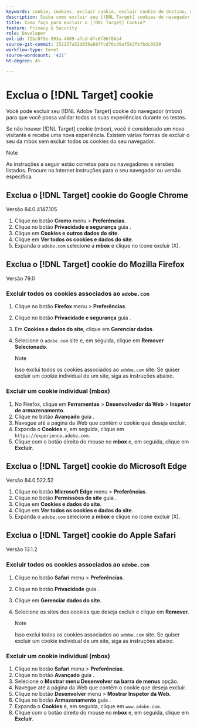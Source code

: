 ```yaml
---
keywords: cookie, cookies, excluir cookie, excluir cookie de destino, google chrome, chrome, mozilla firefox, firefox, microsoft edge, safari
description: Saiba como excluir seu [!DNL Target] cookies do navegador para que você possa validar suas experiências.
title: Como faço para excluir o [!DNL Target] Cookie?
feature: Privacy & Security
role: Developer
exl-id: f2bc079e-593a-4689-a7cd-dfc6f86f6bb4
source-git-commit: 152257a52d836a88ffcd76cd9af5b3fbfbdc0839
workflow-type: tm+mt
source-wordcount: '421'
ht-degree: 4%

---
```


# Exclua o [!DNL Target] cookie

Você pode excluir seu [!DNL Adobe Target] cookie do navegador (mbox) para que você possa validar todas as suas experiências durante os testes.

Se não houver [!DNL Target] cookie (mbox), você é considerado um novo visitante e recebe uma nova experiência. Existem várias formas de excluir o seu da mbox sem excluir todos os cookies do seu navegador.

>[!NOTE]
>
>As instruções a seguir estão corretas para os navegadores e versões listados. Procure na Internet instruções para o seu navegador ou versão específica.

## Exclua o [!DNL Target] cookie do Google Chrome

Versão 84.0.4147.105

1. Clique no botão **Cromo** menu > **Preferências**.
1. Clique no botão **Privacidade e segurança** guia .
1. Clique em **Cookies e outros dados do site**.
1. Clique em **Ver todos os cookies e dados do site**.
1. Expanda o `adobe.com` selecione a **mbox** e clique no ícone excluir (X).

## Exclua o [!DNL Target] cookie do Mozilla Firefox

Versão 79.0

### Excluir todos os cookies associados ao `adobe.com`

1. Clique no botão **Firefox** menu > **Preferências**.
1. Clique no botão **Privacidade e segurança** guia .
1. Em **Cookies e dados do site**, clique em **Gerenciar dados**.
1. Selecione o `adobe.com` site e, em seguida, clique em **Remover Selecionado**.

   >[!NOTE]
   >
   >Isso exclui todos os cookies associados ao `adobe.com` site. Se quiser excluir um cookie individual de um site, siga as instruções abaixo.

### Excluir um cookie individual (mbox)

1. No Firefox, clique em **Ferramentas** > **Desenvolvedor da Web** > **Inspetor de armazenamento**.
1. Clique no botão **Avançado** guia .
1. Navegue até a página da Web que contém o cookie que deseja excluir.
1. Expanda o **Cookies** e, em seguida, clique em `https://experience.adobe.com`.
1. Clique com o botão direito do mouse no **mbox** e, em seguida, clique em **Excluir**.

## Exclua o [!DNL Target] cookie do Microsoft Edge

Versão 84.0.522.52

1. Clique no botão **Microsoft Edge** menu > **Preferências**.
1. Clique no botão **Permissões do site** guia .
1. Clique em **Cookies e dados do site**.
1. Clique em **Ver todos os cookies e dados do site**.
1. Expanda o `adobe.com` selecione a **mbox** e clique no ícone excluir (X).

## Exclua o [!DNL Target] cookie do Apple Safari

Versão 13.1.2

### Excluir todos os cookies associados ao `adobe.com`

1. Clique no botão **Safari** menu > **Preferências**.
1. Clique no botão **Privacidade** guia .
1. Clique em **Gerenciar dados do site**.
1. Selecione os sites dos cookies que deseja excluir e clique em **Remover**.

   >[!NOTE]
   >
   >Isso exclui todos os cookies associados ao `adobe.com` site. Se quiser excluir um cookie individual de um site, siga as instruções abaixo.

### Excluir um cookie individual (mbox)

1. Clique no botão **Safari** menu > **Preferências**.
1. Clique no botão **Avançado** guia .
1. Selecione o **Mostrar menu Desenvolver na barra de menus** opção.
1. Navegue até a página da Web que contém o cookie que deseja excluir.
1. Clique no botão **Desenvolver** menu > **Mostrar Inspetor da Web**.
1. Clique no botão **Armazenamento** guia .
1. Expanda o **Cookies** e, em seguida, clique em `www.adobe.com`.
1. Clique com o botão direito do mouse no **mbox** e, em seguida, clique em **Excluir**.
